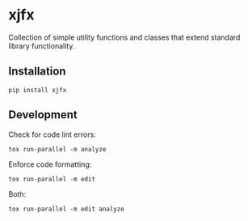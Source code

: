 # xjfx

Collection of simple utility functions and classes that extend standard library functionality.

## Installation

```
pip install xjfx
```

## Development

Check for code lint errors:
```
tox run-parallel -m analyze
```
Enforce code formatting:
```
tox run-parallel -m edit
```
Both:
```
tox run-parallel -m edit analyze
```
